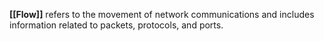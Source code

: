 **[[Flow]]** refers to the movement of network communications and includes information related to packets, protocols, and ports.
